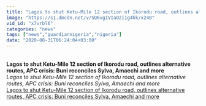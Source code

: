 ```yaml
---
title: "Lagos to shut Ketu-Mile 12 section of Ikorodu road, outlines alternative routes, APC crisis: Buni reconciles Sylva, Amaechi and more"
image: "https://s1.dmcdn.net/v/SQ6vg1VIaO2i1g4hk/x240"
vid_id: "x7vrbl6"
categories: "news"
tags: ["news","guardiannigeria","nigeria"]
date: "2020-08-31T06:24:04+03:00"
---
```

<br><b>Lagos to shut Ketu-Mile 12 section of Ikorodu road, outlines alternative routes, APC crisis: Buni reconciles Sylva, Amaechi and more</b><br> <i>Lagos to shut Ketu-Mile 12 section of Ikorodu road, outlines alternative routes, APC crisis: Buni reconciles Sylva, Amaechi and more</i><br> <u>Lagos to shut Ketu-Mile 12 section of Ikorodu road, outlines alternative routes, APC crisis: Buni reconciles Sylva, Amaechi and more</u>
